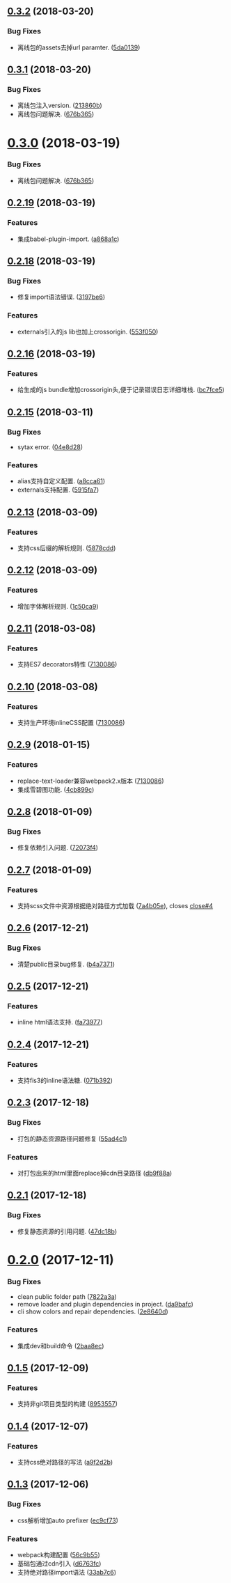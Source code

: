 <a name="0.3.2"></a>
## [0.3.2](https://github.com/iv-web/builder-webpack/compare/v0.3.1...v0.3.2) (2018-03-20)


### Bug Fixes

* 离线包的assets去掉url paramter. ([5da0139](https://github.com/iv-web/builder-webpack/commit/5da0139))



<a name="0.3.1"></a>
## [0.3.1](https://github.com/iv-web/builder-webpack/compare/v0.2.19...v0.3.1) (2018-03-20)


### Bug Fixes

* 离线包注入version. ([213860b](https://github.com/iv-web/builder-webpack/commit/213860b))
* 离线包问题解决. ([676b365](https://github.com/iv-web/builder-webpack/commit/676b365))



<a name="0.3.0"></a>
# [0.3.0](https://github.com/iv-web/builder-webpack/compare/v0.2.19...v0.3.0) (2018-03-19)


### Bug Fixes

* 离线包问题解决. ([676b365](https://github.com/iv-web/builder-webpack/commit/676b365))



<a name="0.2.19"></a>
## [0.2.19](https://github.com/iv-web/builder-webpack/compare/v0.2.18...v0.2.19) (2018-03-19)


### Features

* 集成babel-plugin-import. ([a868a1c](https://github.com/iv-web/builder-webpack/commit/a868a1c))



<a name="0.2.18"></a>
## [0.2.18](https://github.com/iv-web/builder-webpack/compare/v0.2.16...v0.2.18) (2018-03-19)


### Bug Fixes

* 修复import语法错误. ([3197be6](https://github.com/iv-web/builder-webpack/commit/3197be6))


### Features

* externals引入的js lib也加上crossorigin. ([553f050](https://github.com/iv-web/builder-webpack/commit/553f050))



<a name="0.2.16"></a>
## [0.2.16](https://github.com/iv-web/builder-webpack/compare/v0.2.15...v0.2.16) (2018-03-19)


### Features

* 给生成的js bundle增加crossorigin头,便于记录错误日志详细堆栈. ([bc7fce5](https://github.com/iv-web/builder-webpack/commit/bc7fce5))



<a name="0.2.15"></a>
## [0.2.15](https://github.com/iv-web/builder-webpack/compare/v0.2.13...v0.2.15) (2018-03-11)


### Bug Fixes

* sytax error. ([04e8d28](https://github.com/iv-web/builder-webpack/commit/04e8d28))


### Features

* alias支持自定义配置. ([a8cca61](https://github.com/iv-web/builder-webpack/commit/a8cca61))
* externals支持配置. ([5915fa7](https://github.com/iv-web/builder-webpack/commit/5915fa7))



<a name="0.2.13"></a>
## [0.2.13](https://github.com/iv-web/builder-webpack/compare/v0.2.12...v0.2.13) (2018-03-09)


### Features

* 支持css后缀的解析规则. ([5878cdd](https://github.com/iv-web/builder-webpack/commit/5878cdd))



<a name="0.2.12"></a>
## [0.2.12](https://github.com/iv-web/builder-webpack/compare/v0.2.11...v0.2.12) (2018-03-09)


### Features

* 增加字体解析规则. ([1c50ca9](https://github.com/iv-web/builder-webpack/commit/1c50ca9))



<a name="0.2.11"></a>
## [0.2.11](https://github.com/iv-web/builder-webpack/compare/v0.2.10...v0.2.11) (2018-03-08)


### Features

* 支持ES7 decorators特性 ([7130086](https://github.com/feflow/builder-webpack3/commit/f12b23e201301fdc61f850ebada5e4ff488b98c2))


<a name="0.2.10"></a>
## [0.2.10](https://github.com/iv-web/builder-webpack/compare/v0.2.9...v0.2.10) (2018-03-08)


### Features

* 支持生产环境inlineCSS配置 ([7130086](https://github.com/feflow/builder-webpack3/commit/88b17806872743ff3558df9cdf0da5435a1fa828))


<a name="0.2.9"></a>
## [0.2.9](https://github.com/iv-web/builder-webpack/compare/v0.2.8...v0.2.9) (2018-01-15)


### Features

* replace-text-loader兼容webpack2.x版本 ([7130086](https://github.com/iv-web/builder-webpack/commit/7130086))
* 集成雪碧图功能. ([4cb899c](https://github.com/iv-web/builder-webpack/commit/4cb899c))



<a name="0.2.8"></a>
## [0.2.8](https://github.com/iv-web/builder-webpack/compare/v0.2.7...v0.2.8) (2018-01-09)


### Bug Fixes

* 修复依赖引入问题. ([72073f4](https://github.com/iv-web/builder-webpack/commit/72073f4))



<a name="0.2.7"></a>
## [0.2.7](https://github.com/iv-web/builder-webpack/compare/v0.2.6...v0.2.7) (2018-01-09)


### Features

* 支持scss文件中资源根据绝对路径方式加载 ([7a4b05e](https://github.com/iv-web/builder-webpack/commit/7a4b05e)), closes [close#4](https://github.com/close/issues/4)



<a name="0.2.6"></a>
## [0.2.6](https://github.com/iv-web/builder-webpack/compare/v0.2.5...v0.2.6) (2017-12-21)


### Bug Fixes

* 清楚public目录bug修复. ([b4a7371](https://github.com/iv-web/builder-webpack/commit/b4a7371))



<a name="0.2.5"></a>
## [0.2.5](https://github.com/iv-web/builder-webpack/compare/v0.2.4...v0.2.5) (2017-12-21)


### Features

* inline html语法支持. ([fa73977](https://github.com/iv-web/builder-webpack/commit/fa73977))



<a name="0.2.4"></a>
## [0.2.4](https://github.com/iv-web/builder-webpack/compare/v0.2.3...v0.2.4) (2017-12-21)


### Features

* 支持fis3的inline语法糖. ([071b392](https://github.com/iv-web/builder-webpack/commit/071b392))



<a name="0.2.3"></a>
## [0.2.3](https://github.com/iv-web/builder-webpack/compare/v0.2.1...v0.2.3) (2017-12-18)


### Bug Fixes

* 打包的静态资源路径问题修复 ([55ad4c1](https://github.com/iv-web/builder-webpack/commit/55ad4c1))


### Features

* 对打包出来的html里面replace掉cdn目录路径 ([db9f88a](https://github.com/iv-web/builder-webpack/commit/db9f88a))



<a name="0.2.1"></a>
## [0.2.1](https://github.com/iv-web/builder-webpack/compare/v0.2.0...v0.2.1) (2017-12-18)


### Bug Fixes

* 修复静态资源的引用问题. ([47dc18b](https://github.com/iv-web/builder-webpack/commit/47dc18b))



<a name="0.2.0"></a>
# [0.2.0](https://github.com/iv-web/builder-webpack/compare/v0.2.0-beta.4...v0.2.0) (2017-12-11)
### Bug Fixes

* clean public folder path ([7822a3a](https://github.com/iv-web/builder-webpack/commit/7822a3a))
* remove loader and plugin dependencies in project. ([da9bafc](https://github.com/iv-web/builder-webpack/commit/da9bafc))
* cli show colors and repair dependencies. ([2e8640d](https://github.com/iv-web/builder-webpack/commit/2e8640d))

### Features

* 集成dev和build命令 ([2baa8ec](https://github.com/iv-web/builder-webpack/commit/2baa8ec))



<a name="0.1.5"></a>
## [0.1.5](https://github.com/iv-web/builder-webpack/compare/v0.1.4...v0.1.5) (2017-12-09)


### Features

* 支持非git项目类型的构建 ([8953557](https://github.com/iv-web/builder-webpack/commit/8953557))



<a name="0.1.4"></a>
## [0.1.4](https://github.com/iv-web/builder-webpack/compare/v0.1.3...v0.1.4) (2017-12-07)


### Features

* 支持css绝对路径的写法 ([a9f2d2b](https://github.com/iv-web/builder-webpack/commit/a9f2d2b))



<a name="0.1.3"></a>
## [0.1.3](https://github.com/iv-web/builder-webpack/compare/56c9b55...v0.1.3) (2017-12-06)


### Bug Fixes

* css解析增加auto prefixer ([ec9cf73](https://github.com/iv-web/builder-webpack/commit/ec9cf73))


### Features

* webpack构建配置 ([56c9b55](https://github.com/iv-web/builder-webpack/commit/56c9b55))
* 基础包通过cdn引入 ([d6763fc](https://github.com/iv-web/builder-webpack/commit/d6763fc))
* 支持绝对路径import语法 ([33ab7c6](https://github.com/iv-web/builder-webpack/commit/33ab7c6))
